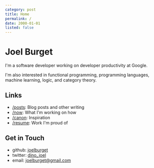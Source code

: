 ```yaml
---
category: post
title: Home
permalink: /
date: 2000-01-01
listed: false
---
```


# Joel Burget

I'm a software developer working on developer productivity at Google.

I'm also interested in functional programming, programming languages, machine learning, logic, and category theory.

## Links

* [/posts](/posts): Blog posts and other writing
* [/now](/now): What I'm working on how
* [/canon](/canon): Inspiration
* [/resume](/resume): Work I'm proud of

## Get in Touch

* github: [joelburget](https://github.com/joelburget)
* twitter: [dino_joel](https://twitter.com/dino_joel)
* email: [joelburget@gmail.com](mailto:joelburget@gmail.com)
